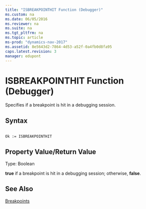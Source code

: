 ```yaml
---
title: "ISBREAKPOINTHIT Function (Debugger)"
ms.custom: na
ms.date: 06/05/2016
ms.reviewer: na
ms.suite: na
ms.tgt_pltfrm: na
ms.topic: article
ms-prod: "dynamics-nav-2017"
ms.assetid: 8e5643d2-7864-4d53-a52f-0a4fb0d8fa95
caps.latest.revision: 3
manager: edupont
---
```

# ISBREAKPOINTHIT Function (Debugger)
Specifies if a breakpoint is hit in a debugging session.  
  
## Syntax  
  
```  
  
Ok := ISBREAKPOINTHIT   
```  
  
## Property Value/Return Value  
 Type: Boolean  
  
 **true** if a breakpoint is hit in a debugging session; otherwise, **false**.  
  
## See Also  
 [Breakpoints](Breakpoints.md)